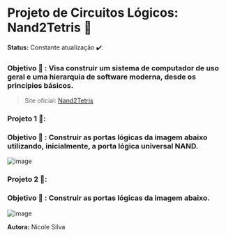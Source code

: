 # Projeto de Circuitos Lógicos: Nand2Tetris 🔧
**Status:** Constante atualização ✔️.

### Objetivo 🎯 : Visa construir um sistema de computador de uso geral e uma hierarquia de software moderna, desde os princípios básicos. 
> Site oficial: [Nand2Tetris](https://www.nand2tetris.org/course)

### Projeto 1 📌: 

### Objetivo 🎯 : Construir as portas lógicas da imagem abaixo utilizando, inicialmente, a porta lógica universal NAND. 

![image](https://github.com/Nicolesilvaa/nand2tetris/assets/68083480/4bf7bbd1-d987-4831-b8b5-5b874e4d7626)

### Projeto 2 📌: 

### Objetivo 🎯 : Construir as portas lógicas da imagem abaixo. 

![image](https://github.com/user-attachments/assets/8df0dbdb-c2b4-4ce8-b516-c7db542c0288)

**Autora:** Nicole Silva
